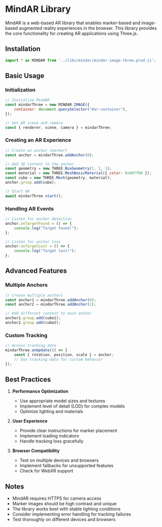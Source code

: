 # MindAR Library

MindAR is a web-based AR library that enables marker-based and image-based augmented reality experiences in the browser. This library provides the core functionality for creating AR applications using Three.js.

## Installation

```javascript
import * as MINDAR from '../libs/mindar/mindar-image-three.prod.js';
```

## Basic Usage

### Initialization

```javascript
// Initialize MindAR
const mindarThree = new MINDAR.IMAGE({
    container: document.querySelector("#ar-container"),
});

// Get AR scene and camera
const { renderer, scene, camera } = mindarThree;
```

### Creating an AR Experience

```javascript
// Create an anchor (marker)
const anchor = mindarThree.addAnchor(0);

// Add 3D content to the anchor
const geometry = new THREE.BoxGeometry(1, 1, 1);
const material = new THREE.MeshBasicMaterial({ color: 0x00ff00 });
const cube = new THREE.Mesh(geometry, material);
anchor.group.add(cube);

// Start AR
await mindarThree.start();
```

### Handling AR Events

```javascript
// Listen for anchor detection
anchor.onTargetFound = () => {
    console.log("Target found!");
};

// Listen for anchor loss
anchor.onTargetLost = () => {
    console.log("Target lost!");
};
```

## Advanced Features

### Multiple Anchors

```javascript
// Create multiple anchors
const anchor1 = mindarThree.addAnchor(0);
const anchor2 = mindarThree.addAnchor(1);

// Add different content to each anchor
anchor1.group.add(cube1);
anchor2.group.add(cube2);
```

### Custom Tracking

```javascript
// Access tracking data
mindarThree.onUpdate(() => {
    const { rotation, position, scale } = anchor;
    // Use tracking data for custom behavior
});
```

## Best Practices

1. **Performance Optimization**
   - Use appropriate model sizes and textures
   - Implement level of detail (LOD) for complex models
   - Optimize lighting and materials

2. **User Experience**
   - Provide clear instructions for marker placement
   - Implement loading indicators
   - Handle tracking loss gracefully

3. **Browser Compatibility**
   - Test on multiple devices and browsers
   - Implement fallbacks for unsupported features
   - Check for WebXR support

## Notes

- MindAR requires HTTPS for camera access
- Marker images should be high contrast and unique
- The library works best with stable lighting conditions
- Consider implementing error handling for tracking failures
- Test thoroughly on different devices and browsers 